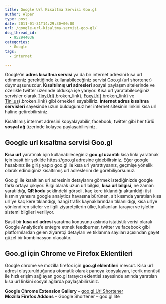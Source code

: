 ```yaml
---
title: Google Url Kısaltma Servisi Goo.gl
author: Alper
type: post
date: 2011-01-31T14:29:30+00:00
url: /google-url-kisaltma-servisi-goo-gl/
dsq_thread_id:
  - 952944036
categories:
  - Google
tags:
  - internet

---
```

Google&#8217;ın **adres kısaltma servisi** ya da bir internet adresini kısa url edinmeniz gerektiğinde kullanabileceğiniz servisi <a href="https://goo.gl/" target="_blank">Goo.gl </a>(url shortener) duymuşsunuzdur. **Kısaltılmış url adresleri** sosyal paylaşım sitelerinde ve özellikle twitter üzerinde oldukça işe yarıyor. Kısa url yaratabileceğiniz servisler olarak [TinyUrl][1]{.broken_link}, [FoxyUrl][2]{.broken_link} ve [Tini.us][3]{.broken_link} gibi örnekleri sayabiliriz. **İnternet adres kısaltma servisleri** sayesinde uzun bulduğunuz her internet sitesinin linkini kısa url haline getirebilirsiniz.

Kısaltılmış internet adresini kopyalayabilir, facebook, twitter gibi her türlü **sosyal ağ** üzerinde kolayca paylaşabilirsiniz.

## Google url kısaltma servisi Goo.gl

**Kısa url** yaratmak için kullanabileceğiniz **goo.gl uzantılı** kısa linki yaratmak için basit bir şekilde https://goo.gl adresine gidebilirsiniz. Eğer google hesabınız ile giriş yapıp goo.gl ile kısa url yarattıysanız, geçmişe yönelik olarak edindiğiniz kısaltılmış url adreslerini de görebiliyorsunuz.

Goo.gl ile kısaltılan url adresinin detaylarını görmek istediğinizde google farkı ortaya çıkıyor. Bilgi olarak uzun url bilgisi, **kısa url bilgisi**, ne zaman yaratıldığı, **QR kodu** şeklindeki görseli, kaç kere tıklandığı aktarıldığı üst kısmın yanısıra google analytics havasına bürünen, alt kısımda yaratılan kısa url&#8217;ye kaç kere tıklandığı, hangi trafik kaynaklarından tıklanıldığı, kısa urlye yönlendiren siteler ve ilgili ziyaretçilerin ülke, kullanılan tarayıcı ve işletim sistemi bilgileri veriliyor.

Basit bir **kısa url adresi** yaratma konusunu aslında istatistik verisi olarak Google Analytics&#8217;e entegre etmek feedburner, twitter ve facebook gibi platformlardan gelen ziyaretçi detayları ve tıklanma sayıları açısından gayet güzel bir kombinasyon olacaktır.

## Goo.gl için Chrome ve Firefox Eklentileri

Google chrome ve mozilla firefox için **goo.gl eklentileri** mevcut. Kısa url adresi oluşturulduğunda otomatik olarak panoya kopyalayan, içerik menüsü ile hızlı erişim sağlayan goo.gl tarayıcı eklentisi sayesinde anında yaratılan kısa url linkini sosyal ağlarda paylaşabilirsiniz.

**Google Chrome Extension Gallery** &#8211; <a href="https://chrome.google.com/extensions/detail/iblijlcdoidgdpfknkckljiocdbnlagk" target="_self" class="broken_link">goo.gl Url Shortener</a>  
**Mozilla Firefox Addons** &#8211; Google Shortener &#8211; goo.gl lite

 [1]: https://www.murekkep.org/kolayca-internet-adres-kisaltma-kisa-url-icin-tinyurl-generator-2884
 [2]: https://www.murekkep.org/kolay-bir-sekilde-internet-adresi-kisaltma-icin-foxy-url-2207
 [3]: https://www.murekkep.org/tini-ile-daha-guvenli-kisa-internet-adresleri-olusturun-kisa-url-2279